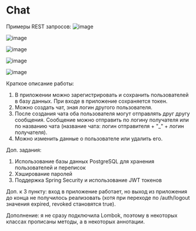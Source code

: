 # Chat
Примеры REST запросов:
![image](https://github.com/IValerieI/Chat/assets/53052683/cdf75690-e21a-4f2a-a39a-32aafa5e2ab6)

![image](https://github.com/IValerieI/Chat/assets/53052683/eb378517-b346-4a7e-bc9b-7bb549ffd00d)

![image](https://github.com/IValerieI/Chat/assets/53052683/8b76fa5d-afe1-4299-9887-636847e2513d)

![image](https://github.com/IValerieI/Chat/assets/53052683/1603bd3c-fe76-4a75-bd06-e5768f927aa6)

![image](https://github.com/IValerieI/Chat/assets/53052683/ac54a666-c645-4053-b527-23accc8c4547)

Краткое описание работы:
1. В приложении можно зарегистрировать и сохранить пользователей в базу данных. При входе в приложение сохраняется токен.
2. Можно создать чат, зная логин другого пользователя.
3. После создания чата оба пользователя могут отправлять друг другу сообщения. Сообщение можно отправить по логину получателя или по названию чата (название чата: логин отправителя + "_" + логин получателя).
4. Можно изменить данные о пользователе или удалить его.

Доп. задания:
1. Использование базы данных PostgreSQL для хранения пользователей и переписок
2. Хэширование паролей
3. Поддержка Spring Security и использование JWT токенов

Доп. к 3 пункту: вход в приложение работает, но выход из приложения до конца не получилось реализовать (хотя при переходе по /auth/logout значения expired, revoked становятся true).

Дополнение: я не сразу подключила Lombok, поэтому в некоторых классах прописаны методы, а в некоторых аннотации.
   
